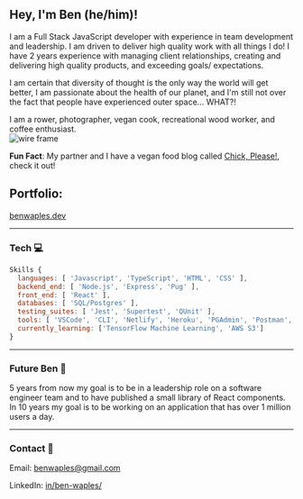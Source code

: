 ## Hey, I'm Ben (he/him)!

<!-- Description -->
I am a Full Stack JavaScript developer with experience in team development and leadership. I am driven to deliver high quality work with all things I do! I have 2 years experience with managing client relationships, creating and delivering high quality products, and exceeding goals/ expectations. 

I am certain that diversity of thought is the only way the world will get better, I am passionate about the health of our planet, and I'm still not over the fact that people have experienced outer space... WHAT?!

I am a rower, photographer, vegan cook, recreational wood worker, and coffee enthusiast.  
<img src="https://media.giphy.com/media/Bmej885B6R2Ug/giphy.gif" alt="wire frame" />

<strong>Fun Fact</strong>: My partner and I have a vegan food blog called <a href="https://www.chickpleaseclub.com/" >Chick, Please!</a>, check it out!

## Portfolio:
<a href="benwaples.dev">benwaples.dev</a>
****
### **Tech** 💻 
```js
Skills {
  languages: [ 'Javascript', 'TypeScript', 'HTML', 'CSS' ],
  backend_end: [ 'Node.js', 'Express', 'Pug' ],
  front_end: [ 'React' ],
  databases: [ 'SQL/Postgres' ],
  testing_suites: [ 'Jest', 'Supertest', 'QUnit' ],
  tools: [ 'VSCode', 'CLI', 'Netlify', 'Heroku', 'PGAdmin', 'Postman', 'Github', 'Slack' ],
  currently_learning: ['TensorFlow Machine Learning', 'AWS S3']
} 
```
***
### **Future Ben** 💭
5 years from now my goal is to be in a leadership role on a software engineer team and to have published a small library of React components. In 10 years my goal is to be working on an application that has over 1 million users a day.

***
### **Contact** 📧

Email: benwaples@gmail.com

LinkedIn: <a href="https://www.linkedin.com/in/ben-waples/">in/ben-waples/</a>

<!-- Fun Fac/ joke -->



